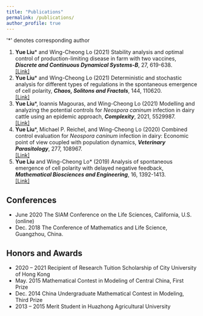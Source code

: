 ```yaml
---
title: "Publications"
permalink: /publications/
author_profile: true
---
```

'*' denotes corresponding author
1. <b>Yue Liu</b>* and Wing-Cheong Lo (2021) Stability analysis and optimal control of production-limiting disease in farm with two vaccines, <b><i>Discrete and Continuous Dynamical Systems-B</i></b>, 27, 619-638. <br>
[[Link]](https://doi.org/10.3934/dcdsb.2021058)
2. <b>Yue Liu</b>* and Wing-Cheong Lo (2021) Deterministic and stochastic analysis for different types of regulations in the spontaneous emergence of cell polarity, 
 <b><i>Chaos, Solitons and Fractals</i></b>, 144, 110620. <br>
[[Link]](https://doi.org/10.1016/j.chaos.2020.110620)
3. <b>Yue Liu</b>*, Ioannis Magouras, and Wing-Cheong Lo (2021) Modelling and analyzing the potential controls for <i>Neospora caninum</i> infection in dairy cattle using an epidemic approach, <b><i>Complexity</i></b>, 2021, 5529987. <br>
[[Link]](https://doi.org/10.1155/2021/5529987)
4. <b>Yue Liu</b>*, Michael P. Reichel, and Wing-Cheong Lo (2020) Combined control evaluation for <i>Neospora caninum</i> infection in dairy: Economic point of view coupled with population dynamics, <b><i>Veterinary Parasitology</i></b>, 277, 108967. <br>
[[Link]](https://doi.org/10.1016/j.vetpar.2019.108967)
5. <b>Yue Liu</b> and Wing-Cheong Lo* (2019) Analysis of spontaneous emergence of cell polarity with delayed negative feedback,  <b><i>Mathematical Biosciences and Engineering</i></b>, 16, 1392-1413. <br>
[[Link]](https://doi.org/10.3934/mbe.2019068)

## Conferences
* June 2020 The SIAM Conference on the Life Sciences, California, U.S.(online)
* Dec. 2018 The Conference of Mathematics and Life Science, Guangzhou, China.

## Honors and Awards
* 2020 – 2021 Recipient of Research Tuition Scholarship of City University of Hong Kong
* May. 2015 Mathematical Contest in Modeling of Central China, First Prize
* Dec. 2014 China Undergraduate Mathematical Contest in Modeling, Third Prize
* 2013 – 2015 Merit Student in Huazhong Agricultural University

